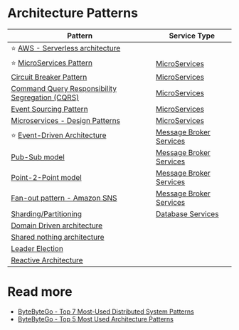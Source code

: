 # Architecture Patterns

| Pattern                                                                                                                           | Service Type                                      |
|-----------------------------------------------------------------------------------------------------------------------------------|---------------------------------------------------|
| :star: [AWS - Serverless architecture](../2_AWSServices/AWS-Serverless-Architecture.md)                                           |                                                   |
| :star: [MicroServices Pattern](../5_MicroServicesSOA/Readme.md)                                                                   | [MicroServices](../5_MicroServicesSOA)            |
| [Circuit Breaker Pattern](CircuitBreaker.md)                                                                                      | [MicroServices](../5_MicroServicesSOA)            |
| [Command Query Responsibility Segregation (CQRS)](../5_MicroServicesSOA/DesignPatterns/CQRS.md)                                   | [MicroServices](../5_MicroServicesSOA)            |
| [Event Sourcing Pattern](../5_MicroServicesSOA/DesignPatterns/EventSourcing.md)                                                   | [MicroServices](../5_MicroServicesSOA)            |
| [Microservices - Design Patterns](../5_MicroServicesSOA/DesignPatterns/Readme.md)                                                 | [MicroServices](../5_MicroServicesSOA)            |
| :star: [Event-Driven Architecture](../4_MessageBrokersEDA/EventDrivenArchitecture/Readme.md)                                      | [Message Broker Services](../4_MessageBrokersEDA) |
| [Pub-Sub model](../4_MessageBrokersEDA/EventDrivenArchitecture/PubSubModel.md)                                                    | [Message Broker Services](../4_MessageBrokersEDA) |
| [Point-2-Point model](../4_MessageBrokersEDA/EventDrivenArchitecture/PointToPointModel.md)                                        | [Message Broker Services](../4_MessageBrokersEDA) |
| [Fan-out pattern - Amazon SNS](../2_AWSServices/5_MessageBrokerServices/AmazonSNS.md)                                             | [Message Broker Services](../4_MessageBrokersEDA) |
| [Sharding/Partitioning](../3_DatabaseServices/3_ScalabilityTechniques/PartitioningSharding/Readme.md)                             | [Database Services](../3_DatabaseServices/)       |
| [Domain Driven architecture](DomainDrivenDevelopment.md)                                                                          |                                                   |
| [Shared nothing architecture](SharedNothingArchitecture.md)                                                                       |                                                   |
| [Leader Election](../10_ClusterCoordinationServices/Readme.md)                                                                    |                                                   |
| [Reactive Architecture](https://medium.com/big-data-cloud-computing-and-distributed-systems/reactive-architecture-i-5652f944f8fb) |                                                   |

# Read more
- [ByteByteGo - Top 7 Most-Used Distributed System Patterns](https://www.youtube.com/watch?v=nH4qjmP2KEE)
- [ByteByteGo - Top 5 Most Used Architecture Patterns](https://www.youtube.com/watch?v=f6zXyq4VPP8)